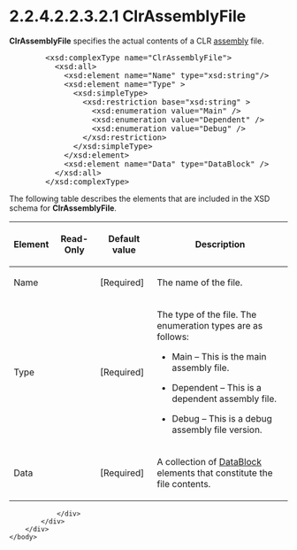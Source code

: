 <html dir="LTR" xmlns:mshelp="http://msdn.microsoft.com/mshelp" xmlns:ddue="http://ddue.schemas.microsoft.com/authoring/2003/5" xmlns:xlink="http://www.w3.org/1999/xlink" xmlns:tool="http://www.microsoft.com/tooltip">
    <head>
        <meta http-equiv="Content-Type" content="text/html; CHARSET=utf-8"></meta>
        <meta name="save" content="history"></meta>
        <title>2.2.4.2.2.3.2.1 ClrAssemblyFile</title>
        <xml>
            <mshelp:toctitle title="2.2.4.2.2.3.2.1 ClrAssemblyFile"></mshelp:toctitle>
            <mshelp:rltitle title="[MS-SSAS]: ClrAssemblyFile"></mshelp:rltitle>
            <mshelp:keyword index="A" term="83313e43-609d-4434-95bc-6eb66fc0b965"></mshelp:keyword>
            <mshelp:attr name="DCSext.ContentType" value="open specification"></mshelp:attr>
            <mshelp:attr name="AssetID" value="83313e43-609d-4434-95bc-6eb66fc0b965"></mshelp:attr>
            <mshelp:attr name="TopicType" value="kbRef"></mshelp:attr>
            <mshelp:attr name="DCSext.Title" value="[MS-SSAS]: ClrAssemblyFile" />
        </xml>
    </head>
    <body>
        <div id="header">
            <h1 class="heading">2.2.4.2.2.3.2.1 ClrAssemblyFile</h1>
        </div>
        <div id="mainSection">
            <div id="mainBody">
                <div id="allHistory" class="saveHistory"></div>
                <div id="sectionSection0" class="section" name="collapseableSection">
                    

<p><b>ClrAssemblyFile</b> specifies the actual contents of a
CLR <a href="8676f5ce-62d4-4244-a326-634bfed4aba4.html#gt_7d79c711-c9ae-4cd0-929d-96b521f69b67">assembly</a> file.</p>

<dl>
<dd>
<div><pre>   &lt;xsd:complexType name=&quot;ClrAssemblyFile&quot;&gt;
     &lt;xsd:all&gt;
       &lt;xsd:element name=&quot;Name&quot; type=&quot;xsd:string&quot;/&gt;
       &lt;xsd:element name=&quot;Type&quot; &gt;
         &lt;xsd:simpleType&gt;
           &lt;xsd:restriction base=&quot;xsd:string&quot; &gt;
             &lt;xsd:enumeration value=&quot;Main&quot; /&gt;
             &lt;xsd:enumeration value=&quot;Dependent&quot; /&gt;
             &lt;xsd:enumeration value=&quot;Debug&quot; /&gt;
           &lt;/xsd:restriction&gt;
         &lt;/xsd:simpleType&gt;
       &lt;/xsd:element&gt;
       &lt;xsd:element name=&quot;Data&quot; type=&quot;DataBlock&quot; /&gt;
     &lt;/xsd:all&gt;
   &lt;/xsd:complexType&gt;
</pre></div>
</dd></dl>

<p>The following table describes the elements that are included
in the XSD schema for <b>ClrAssemblyFile</b>.</p>

<table>
 <thead>
  <tr>
   <th>
   <p>Element</p>
   </th>
   <th>
   <p>Read-Only</p>
   </th>
   <th>
   <p>Default value</p>
   </th>
   <th>
   <p>Description</p>
   </th>
  </tr>
 </thead>
 <tr>
  <td>
  <p>Name</p>
  </td>
  <td>
  <p> </p>
  </td>
  <td>
  <p>[Required]</p>
  </td>
  <td>
  <p>The name of the file.</p>
  </td>
 </tr>
 <tr>
  <td>
  <p>Type</p>
  </td>
  <td>
  <p> </p>
  </td>
  <td>
  <p>[Required]</p>
  </td>
  <td>
  <p>The type of the file. The enumeration types are as
  follows:</p>
  <ul><li><p><span><span>  
  </span></span><span>Main – This is the main assembly
  file.</span></p>
  </li><li><p><span><span>  
  </span></span><span>Dependent – This is a dependent
  assembly file.</span></p>
  </li><li><p><span><span>  
  </span></span><span>Debug – This is a debug assembly
  file version.</span></p>
  </li></ul></td>
 </tr>
 <tr>
  <td>
  <p>Data</p>
  </td>
  <td>
  <p> </p>
  </td>
  <td>
  <p>[Required]</p>
  </td>
  <td>
  <p>A collection of <a href="035d2ca9-4c11-4375-8bee-f0fda13cf50e.html">DataBlock</a> elements that
  constitute the file contents.</p>
  </td>
 </tr>
</table>

<p> </p>


                </div>
            </div>
        </div>
    </body>
</html>